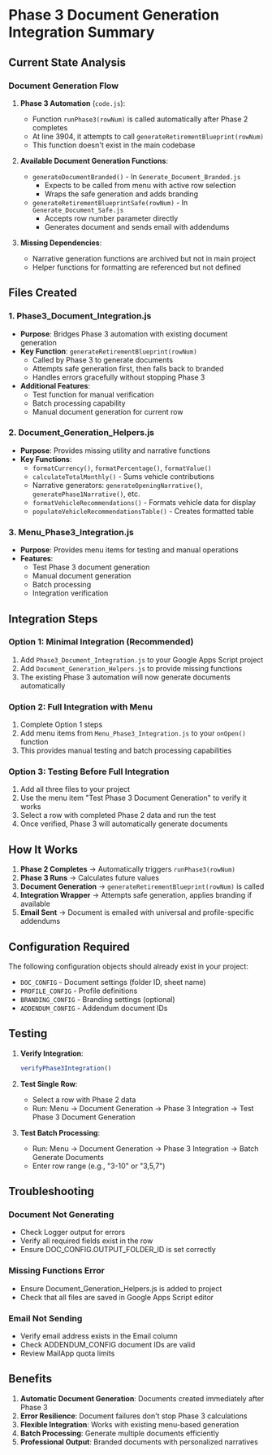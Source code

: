 # Phase 3 Document Generation Integration Summary

## Current State Analysis

### Document Generation Flow
1. **Phase 3 Automation** (`code.js`):
   - Function `runPhase3(rowNum)` is called automatically after Phase 2 completes
   - At line 3904, it attempts to call `generateRetirementBlueprint(rowNum)`
   - This function doesn't exist in the main codebase

2. **Available Document Generation Functions**:
   - `generateDocumentBranded()` - In `Generate_Document_Branded.js`
     - Expects to be called from menu with active row selection
     - Wraps the safe generation and adds branding
   - `generateRetirementBlueprintSafe(rowNum)` - In `Generate_Document_Safe.js`
     - Accepts row number parameter directly
     - Generates document and sends email with addendums

3. **Missing Dependencies**:
   - Narrative generation functions are archived but not in main project
   - Helper functions for formatting are referenced but not defined

## Files Created

### 1. Phase3_Document_Integration.js
- **Purpose**: Bridges Phase 3 automation with existing document generation
- **Key Function**: `generateRetirementBlueprint(rowNum)` 
  - Called by Phase 3 to generate documents
  - Attempts safe generation first, then falls back to branded
  - Handles errors gracefully without stopping Phase 3
- **Additional Features**:
  - Test function for manual verification
  - Batch processing capability
  - Manual document generation for current row

### 2. Document_Generation_Helpers.js
- **Purpose**: Provides missing utility and narrative functions
- **Key Functions**:
  - `formatCurrency()`, `formatPercentage()`, `formatValue()`
  - `calculateTotalMonthly()` - Sums vehicle contributions
  - Narrative generators: `generateOpeningNarrative()`, `generatePhase1Narrative()`, etc.
  - `formatVehicleRecommendations()` - Formats vehicle data for display
  - `populateVehicleRecommendationsTable()` - Creates formatted table

### 3. Menu_Phase3_Integration.js
- **Purpose**: Provides menu items for testing and manual operations
- **Features**:
  - Test Phase 3 document generation
  - Manual document generation
  - Batch processing
  - Integration verification

## Integration Steps

### Option 1: Minimal Integration (Recommended)
1. Add `Phase3_Document_Integration.js` to your Google Apps Script project
2. Add `Document_Generation_Helpers.js` to provide missing functions
3. The existing Phase 3 automation will now generate documents automatically

### Option 2: Full Integration with Menu
1. Complete Option 1 steps
2. Add menu items from `Menu_Phase3_Integration.js` to your `onOpen()` function
3. This provides manual testing and batch processing capabilities

### Option 3: Testing Before Full Integration
1. Add all three files to your project
2. Use the menu item "Test Phase 3 Document Generation" to verify it works
3. Select a row with completed Phase 2 data and run the test
4. Once verified, Phase 3 will automatically generate documents

## How It Works

1. **Phase 2 Completes** → Automatically triggers `runPhase3(rowNum)`
2. **Phase 3 Runs** → Calculates future values
3. **Document Generation** → `generateRetirementBlueprint(rowNum)` is called
4. **Integration Wrapper** → Attempts safe generation, applies branding if available
5. **Email Sent** → Document is emailed with universal and profile-specific addendums

## Configuration Required

The following configuration objects should already exist in your project:
- `DOC_CONFIG` - Document settings (folder ID, sheet name)
- `PROFILE_CONFIG` - Profile definitions  
- `BRANDING_CONFIG` - Branding settings (optional)
- `ADDENDUM_CONFIG` - Addendum document IDs

## Testing

1. **Verify Integration**:
   ```javascript
   verifyPhase3Integration()
   ```

2. **Test Single Row**:
   - Select a row with Phase 2 data
   - Run: Menu → Document Generation → Phase 3 Integration → Test Phase 3 Document Generation

3. **Test Batch Processing**:
   - Run: Menu → Document Generation → Phase 3 Integration → Batch Generate Documents
   - Enter row range (e.g., "3-10" or "3,5,7")

## Troubleshooting

### Document Not Generating
- Check Logger output for errors
- Verify all required fields exist in the row
- Ensure DOC_CONFIG.OUTPUT_FOLDER_ID is set correctly

### Missing Functions Error
- Ensure Document_Generation_Helpers.js is added to project
- Check that all files are saved in Google Apps Script editor

### Email Not Sending
- Verify email address exists in the Email column
- Check ADDENDUM_CONFIG document IDs are valid
- Review MailApp quota limits

## Benefits

1. **Automatic Document Generation**: Documents created immediately after Phase 3
2. **Error Resilience**: Document failures don't stop Phase 3 calculations
3. **Flexible Integration**: Works with existing menu-based generation
4. **Batch Processing**: Generate multiple documents efficiently
5. **Professional Output**: Branded documents with personalized narratives